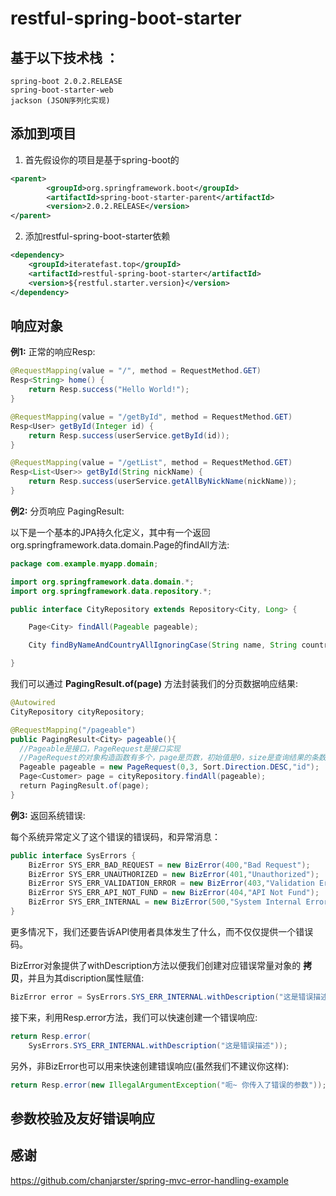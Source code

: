 # restful-spring-boot-starter

## 基于以下技术栈 ：

    spring-boot 2.0.2.RELEASE
    spring-boot-starter-web
    jackson (JSON序列化实现)



## 添加到项目

1. 首先假设你的项目是基于spring-boot的

```xml
<parent>
        <groupId>org.springframework.boot</groupId>
        <artifactId>spring-boot-starter-parent</artifactId>
        <version>2.0.2.RELEASE</version>
</parent>
```

2. 添加restful-spring-boot-starter依赖

```xml
<dependency>
    <groupId>iteratefast.top</groupId>
    <artifactId>restful-spring-boot-starter</artifactId>
    <version>${restful.starter.version}</version>
</dependency>
```



## 响应对象

**例1:** 正常的响应Resp<T>:

```java
@RequestMapping(value = "/", method = RequestMethod.GET)
Resp<String> home() {
    return Resp.success("Hello World!");
}

@RequestMapping(value = "/getById", method = RequestMethod.GET)
Resp<User> getById(Integer id) {
    return Resp.success(userService.getById(id));
}

@RequestMapping(value = "/getList", method = RequestMethod.GET)
Resp<List<User>> getById(String nickName) {
    return Resp.success(userService.getAllByNickName(nickName));
}
```



**例2:** 分页响应 PagingResult<T>:

以下是一个基本的JPA持久化定义，其中有一个返回org.springframework.data.domain.Page的findAll方法:

```java
package com.example.myapp.domain;

import org.springframework.data.domain.*;
import org.springframework.data.repository.*;

public interface CityRepository extends Repository<City, Long> {

	Page<City> findAll(Pageable pageable);

	City findByNameAndCountryAllIgnoringCase(String name, String country);

}
```

我们可以通过 **PagingResult.of(page)** 方法封装我们的分页数据响应结果:

```java
@Autowired
CityRepository cityRepository;

@RequestMapping("/pageable")
public PagingResult<City> pageable(){
  //Pageable是接口，PageRequest是接口实现
  //PageRequest的对象构造函数有多个，page是页数，初始值是0，size是查询结果的条数，后两个参数参考Sort对象的构造方法
  Pageable pageable = new PageRequest(0,3, Sort.Direction.DESC,"id");
  Page<Customer> page = cityRepository.findAll(pageable);
  return PagingResult.of(page);
}
```

**例3:** 返回系统错误:

每个系统异常定义了这个错误的错误码，和异常消息：

```java
public interface SysErrors {
    BizError SYS_ERR_BAD_REQUEST = new BizError(400,"Bad Request");
    BizError SYS_ERR_UNAUTHORIZED = new BizError(401,"Unauthorized");
    BizError SYS_ERR_VALIDATION_ERROR = new BizError(403,"Validation Error");
    BizError SYS_ERR_API_NOT_FUND = new BizError(404,"API Not Fund");
    BizError SYS_ERR_INTERNAL = new BizError(500,"System Internal Error");
}
```

更多情况下，我们还要告诉API使用者具体发生了什么，而不仅仅提供一个错误码。

BizError对象提供了withDescription方法以便我们创建对应错误常量对象的 **拷贝**，并且为其discription属性赋值:

```java
BizError error = SysErrors.SYS_ERR_INTERNAL.withDescription("这是错误描述");
```

接下来，利用Resp.error方法，我们可以快速创建一个错误响应:

```java
return Resp.error(
    SysErrors.SYS_ERR_INTERNAL.withDescription("这是错误描述"));
```

另外，非BizError也可以用来快速创建错误响应(虽然我们不建议你这样):

```java
return Resp.error(new IllegalArgumentException("呃~ 你传入了错误的参数"));
```



##  参数校验及友好错误响应


## 感谢
https://github.com/chanjarster/spring-mvc-error-handling-example